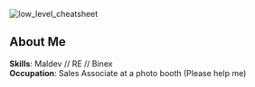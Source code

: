 ![low_level_cheatsheet](https://github.com/user-attachments/assets/8f1c4454-2b0d-4c5d-9953-c207f7b2eb07)


## About Me
**Skills**: Maldev // RE // Binex
<br>
**Occupation**: Sales Associate at a photo booth (Please help me)

